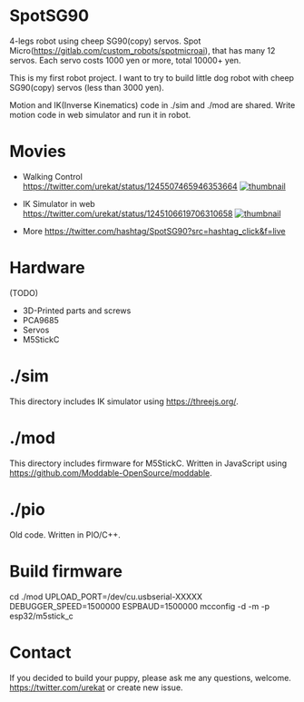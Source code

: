 SpotSG90
========

4-legs robot using cheep SG90(copy) servos.
Spot Micro(https://gitlab.com/custom_robots/spotmicroai), that has many 12 servos.
Each servo costs 1000 yen or more, total 10000+ yen.

This is my first robot project.
I want to try to build little dog robot with cheep SG90(copy) servos (less than 3000 yen).

Motion and IK(Inverse Kinematics) code in ./sim and ./mod are shared.
Write motion code in web simulator and run it in robot.


Movies
======

* Walking Control
https://twitter.com/urekat/status/1245507465946353664
[![thumbnail](https://pbs.twimg.com/ext_tw_video_thumb/1245507259590774784/pu/img/l0tnaoz4Mv46j7GL.jpg)](https://twitter.com/urekat/status/1245507465946353664)

* IK Simulator in web
https://twitter.com/urekat/status/1245106619706310658
[![thumbnail](https://pbs.twimg.com/ext_tw_video_thumb/1245106255837818880/pu/img/sMxjaFQYR3UltzjA.jpg)](https://twitter.com/urekat/status/1245106619706310658)

* More
https://twitter.com/hashtag/SpotSG90?src=hashtag_click&f=live


Hardware
========
(TODO)
* 3D-Printed parts and screws
* PCA9685
* Servos
* M5StickC


./sim
=====
This directory includes IK simulator using https://threejs.org/.


./mod
=====

This directory includes firmware for M5StickC.
Written in JavaScript using https://github.com/Moddable-OpenSource/moddable.


./pio
=====
Old code. Written in PIO/C++.


Build firmware
==============

cd ./mod
UPLOAD_PORT=/dev/cu.usbserial-XXXXX DEBUGGER_SPEED=1500000 ESPBAUD=1500000 mcconfig -d -m -p esp32/m5stick_c


Contact
=======

If you decided to build your puppy, please ask me any questions, welcome.
https://twitter.com/urekat or create new issue.

